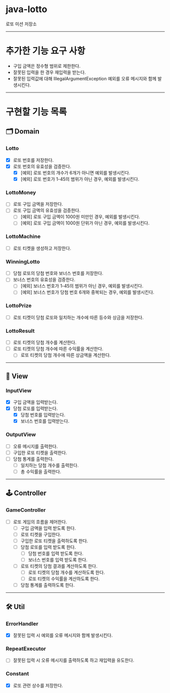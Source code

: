 # java-lotto

로또 미션 저장소

---

# 추가한 기능 요구 사항
- 구입 금액은 정수형 범위로 제한한다.
- 잘못된 입력을 한 경우 재입력을 받는다.
 - 잘못된 입력값에 대해 IllegalArgumentException 예외를 오류 메시지와 함께 발생시킨다.

---

# 구현할 기능 목록

## 🗂️ Domain

### Lotto
- [x] 로또 번호를 저장한다.
- [x] 로또 번호의 유효성을 검증한다.
  - [x] [예외] 로또 번호의 개수가 6개가 아니면 예외를 발생시킨다.
  - [x] [예외] 로또 번호가 1-45의 범위가 아닌 경우, 예외를 발생시킨다.

### LottoMoney
- [ ] 로또 구입 금액을 저장한다.
- [ ] 로또 구입 금액의 유효성을 검증한다.
  - [ ] [예외] 로또 구입 금액이 1000원 미만인 경우, 예외를 발생시킨다.
  - [ ] [예외] 로또 구입 금액이 1000원 단위가 아닌 경우, 예외를 발생시킨다.

### LottoMachine
- [ ] 로또 티켓을 생성하고 저장한다.

### WinningLotto
- [ ] 당첨 로또의 당첨 번호와 보너스 번호를 저장한다.
- [ ] 보너스 번호의 유효성을 검증한다.
  - [ ] [예외] 보너스 번호가 1-45의 범위가 아닌 경우, 예외를 발생시킨다.
  - [ ] [예외] 보너스 번호가 당첨 번호 6개와 중복되는 경우, 예외를 발생시킨다.

### LottoPrize
- [ ] 로또 티켓이 당첨 로또와 일치하는 개수에 따른 등수와 상금을 저장한다.

### LottoResult
- [ ] 로또 티켓의 당첨 개수를 계산한다.
- [ ] 로또 티켓의 당첨 개수에 따른 수익률을 계산한다.
  - [ ] 로또 티켓의 당첨 개수에 따른 상금액을 계산한다.

---

## 👀 View

### InputView
- [x] 구입 금액을 입력받는다.
- [x] 당첨 로또를 입력받는다.
  - [x] 당첨 번호를 입력받는다.
  - [x] 보너스 번호를 입력받는다.

### OutputView
- [ ] 오류 메시지를 출력한다.
- [ ] 구입한 로또 티켓을 출력한다.
- [ ] 당첨 통계를 출력한다.
  - [ ] 일치하는 당첨 개수를 출력한다.
  - [ ] 총 수익률을 출력한다.

---

## 🕹️ Controller

### GameController
- [ ] 로또 게임의 흐름을 제어한다.
  - [ ] 구입 금액을 입력 받도록 한다.
  - [ ] 로또 티켓을 구입한다.
  - [ ] 구입한 로또 티켓을 출력하도록 한다.
  - [ ] 당첨 로또를 입력 받도록 한다.
    - [ ] 당첨 번호를 입력 받도록 한다.
    - [ ] 보너스 번호를 입력 받도록 한다.
  - [ ] 로또 티켓의 당첨 결과를 계산하도록 한다.
    - [ ] 로또 티켓의 당첨 개수를 계산하도록 한다.
    - [ ] 로또 티켓의 수익률을 계산하도록 한다.
  - [ ] 당첨 통계를 출력하도록 한다.

---
## 🛠 Util

### ErrorHandler
- [x] 잘못된 입력 시 예외를 오류 메시지와 함께 발생시킨다.

### RepeatExecutor
- [ ] 잘못된 입력 시 오류 메시지를 출력하도록 하고 재입력을 유도한다.

### Constant
- [x] 로또 관련 상수를 저장한다.
